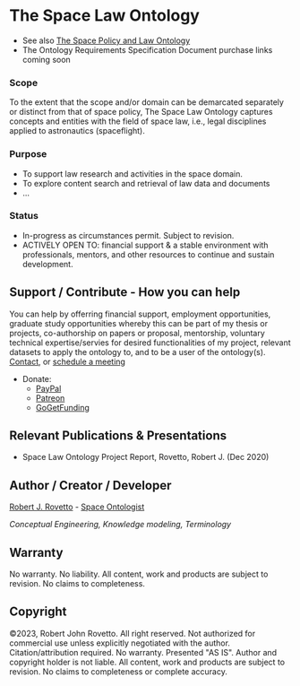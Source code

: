# The Space Law Ontology

* See also [The Space Policy and Law Ontology](https://github.com/rrovetto/Space-Policy-Law-Ontology)
* The Ontology Requirements Specification Document purchase links coming soon
### Scope
To the extent that the scope and/or domain can be demarcated separately or distinct from that of space policy, The Space Law Ontology captures concepts and entities with the field of space law, i.e., legal disciplines applied to astronautics (spaceflight).

### Purpose
* To support law research and activities in the space domain.
* To explore content search and retrieval of  law data and documents
* ... 

### Status
* In-progress as circumstances permit. Subject to revision. 
* ACTIVELY OPEN TO: financial support & a stable environment with professionals, mentors, and other resources to continue and sustain development.

## Support / Contribute - How you can help 
You can help by offerring financial support, employment opportunities, graduate study opportunities whereby this can be part of my thesis or projects, co-authorship on papers or proposal, mentorship, voluntary technical expertise/servies for desired functionalities of my project, relevant datasets to apply the ontology to, and to be a user of the ontology(s). [Contact](https://ontospace.wordpress.com/contact), or [schedule a meeting](https://tinyurl.com/hm8wu2sa) 

* Donate: 
  * [PayPal](https://tinyurl.com/donateViaPayPalrr)
  * [Patreon](https://tinyurl.com/y9qegjsh)
  * [GoGetFunding](https://gogetfunding.com/?p=6893352)

## Relevant Publications & Presentations
* Space Law Ontology Project Report, Rovetto, Robert J. (Dec 2020)


## Author / Creator / Developer
[Robert J. Rovetto](http://orcid.org/0000-0003-3835-7817) - [Space Ontologist](https://purl.org/space-ontology)

_Conceptual Engineering, Knowledge modeling, Terminology_

## Warranty 
No warranty. No liability. All content, work and products are subject to revision. No claims to completeness.  

## Copyright
©2023, Robert John Rovetto. All right reserved.
Not authorized for commercial use unless explicitly negotiated with the author. Citation/attribution required.
No warranty. Presented "AS IS". Author and copyright holder is not liable. All content, work and products are subject to revision. No claims to completeness or complete accuracy.

